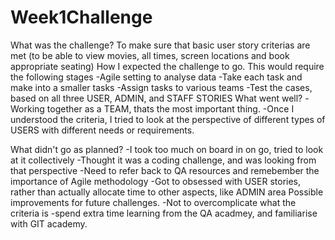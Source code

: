 # Week1Challenge

What was the challenge?
  To make sure that basic user story criterias are met (to be able to view movies, all times, screen locations and book appropriate seating)
How I expected the challenge to go.
  This would require the following stages
  -Agile setting to analyse data
  -Take each task and make into a smaller tasks
  -Assign tasks to various teams
  -Test the cases, based on all three USER, ADMIN, and STAFF STORIES
What went well?
 -Working together as a TEAM, thats the most important thing. 
 -Once I understood the criteria, I tried to look at the perspective of different types of USERS with different needs or requirements.

What didn't go as planned?
  -I took too much on board in on go, tried to look at it collectively
  -Thought it was a coding challenge, and was looking from that perspective
  -Need to refer back to QA resources and remebember the importance of Agile methodology
  -Got to obsessed with USER stories, rather than actually allocate time to other aspects, like ADMIN area
Possible improvements for future challenges.
-Not to overcomplicate what the criteria is
-spend extra time learning from the QA acadmey, and familiarise with GIT academy. 

